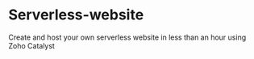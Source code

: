 # Serverless-website

Create and host your own serverless website in less than an hour using Zoho Catalyst 
